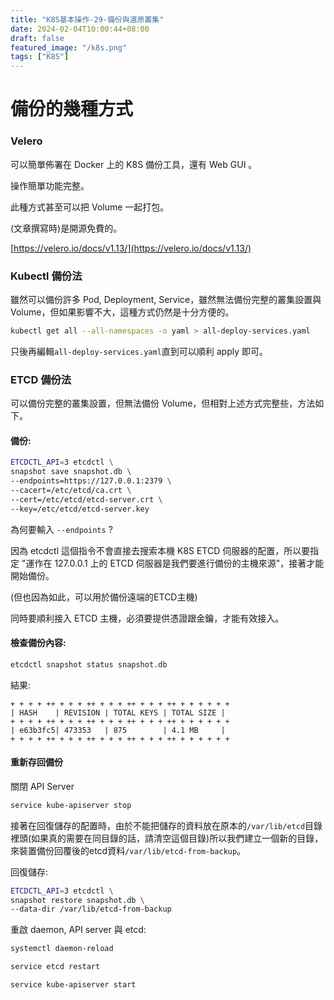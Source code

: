 ```yaml
---
title: "K8S基本操作-29-備份與還原叢集"
date: 2024-02-04T10:00:44+08:00
draft: false
featured_image: "/k8s.png"
tags: ["K8S"]
---
```


# 備份的幾種方式

### Velero

可以簡單佈署在 Docker 上的 K8S 備份工具，還有 Web GUI 。

操作簡單功能完整。

此種方式甚至可以把 Volume 一起打包。

(文章撰寫時)是開源免費的。

[https://velero.io/docs/v1.13/](https://velero.io/docs/v1.13/)

### Kubectl 備份法

雖然可以備份許多 Pod, Deployment, Service，雖然無法備份完整的叢集設置與 Volume，但如果影響不大，這種方式仍然是十分方便的。

```bash
kubectl get all --all-namespaces -o yaml > all-deploy-services.yaml
```

只後再編輯`all-deploy-services.yaml`直到可以順利 apply 即可。

### ETCD 備份法

可以備份完整的叢集設置，但無法備份 Volume，但相對上述方式完整些，方法如下。

#### 備份:

```bash
ETCDCTL_API=3 etcdctl \
snapshot save snapshot.db \
--endpoints=https://127.0.0.1:2379 \
--cacert=/etc/etcd/ca.crt \
--cert=/etc/etcd/etcd-server.crt \
--key=/etc/etcd/etcd-server.key
```

為何要輸入 `--endpoints` ? 

因為 etcdctl 這個指令不會直接去搜索本機 K8S ETCD 伺服器的配置，所以要指定 "運作在 127.0.0.1 上的 ETCD 伺服器是我們要進行備份的主機來源"，接著才能開始備份。

(但也因為如此，可以用於備份遠端的ETCD主機)

同時要順利接入 ETCD 主機，必須要提供憑證跟金鑰，才能有效接入。

#### 檢查備份內容:

```bash
etcdctl snapshot status snapshot.db
```

結果:

```
+ + + + ++ + + + ++ + + + ++ + + + ++ + + + + + +
| HASH    | REVISION | TOTAL KEYS | TOTAL SIZE |
+ + + + ++ + + + ++ + + + ++ + + + ++ + + + + + +
| e63b3fc5| 473353   | 875        | 4.1 MB     |
+ + + + ++ + + + ++ + + + ++ + + + ++ + + + + + +
```

#### 重新存回備份

關閉 API Server

```bash
service kube-apiserver stop
```

接著在回復儲存的配置時，由於不能把儲存的資料放在原本的`/var/lib/etcd`目錄裡頭(如果真的需要在同目錄的話，請清空這個目錄)所以我們建立一個新的目錄，來裝置備份回覆後的etcd資料`/var/lib/etcd-from-backup`。

回復儲存:

```bash
ETCDCTL_API=3 etcdctl \
snapshot restore snapshot.db \
--data-dir /var/lib/etcd-from-backup
```

重啟 daemon, API server 與 etcd:

```bash
systemctl daemon-reload
```

```bash
service etcd restart
```

```bash
service kube-apiserver start
```